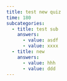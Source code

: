 ```yaml
---
title: test new quiz
time: 180
subcategories:
  - title: test sub
    answers:
      - value: asdf
      - value: xxxx
  - title: new
    answers:
      - value: hhh
      - value: ddd
---
```

